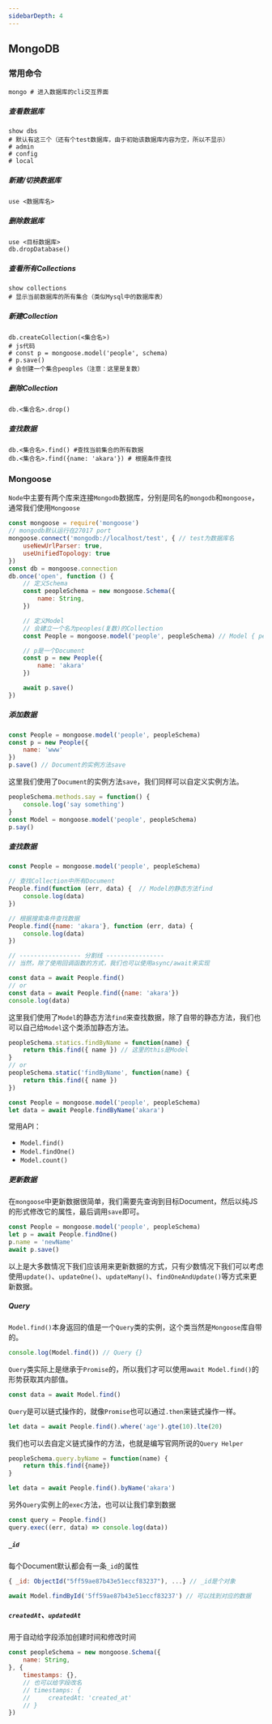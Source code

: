 ```yaml
---
sidebarDepth: 4
---
```


## MongoDB

### 常用命令

``` shell
mongo # 进入数据库的cli交互界面
```



##### 查看数据库

``` shell
show dbs
# 默认有这三个（还有个test数据库，由于初始该数据库内容为空，所以不显示）
# admin 
# config
# local
```



##### 新建/切换数据库

``` 
use <数据库名>
```



##### 删除数据库

``` shell
use <目标数据库>
db.dropDatabase() 
```



##### 查看所有Collections

``` shell
show collections
# 显示当前数据库的所有集合（类似Mysql中的数据库表）
```



##### 新建Collection

``` shell
db.createCollection(<集合名>)
# js代码 
# const p = mongoose.model('people', schema)
# p.save()
# 会创建一个集合peoples（注意：这里是复数）
```



##### 删除Collection

``` shell
db.<集合名>.drop()
```



##### 查找数据

``` shell
db.<集合名>.find() #查找当前集合的所有数据 
db.<集合名>.find({name: 'akara'}) # 根据条件查找
```



### Mongoose

`Node`中主要有两个库来连接`Mongodb`数据库，分别是同名的`mongodb`和`mongoose`，通常我们使用`Mongoose`

``` js
const mongoose = require('mongoose')
// mongodb默认运行在27017 port
mongoose.connect('mongodb://localhost/test', { // test为数据库名
    useNewUrlParser: true,
    useUnifiedTopology: true
}) 
const db = mongoose.connection
db.once('open', function () {
    // 定义Schema
    const peopleSchema = new mongoose.Schema({ 
        name: String,
    })

    // 定义Model
    // 会建立一个名为peoples(复数)的Collection
    const People = mongoose.model('people', peopleSchema) // Model { people }

    // p是一个Document
    const p = new People({ 
        name: 'akara'
    }) 

    await p.save()
})
```



##### 添加数据

``` js
const People = mongoose.model('people', peopleSchema)
const p = new People({
    name: 'www'
})
p.save() // Document的实例方法save
```

这里我们使用了`Document`的实例方法`save`，我们同样可以自定义实例方法。

``` js
peopleSchema.methods.say = function() {
    console.log('say something')
}
const Model = mongoose.model('people', peopleSchema) 
p.say()
```



##### 查找数据

``` js
const People = mongoose.model('people', peopleSchema)

// 查找Collection中所有Document
People.find(function (err, data) {  // Model的静态方法find
    console.log(data)
})

// 根据搜索条件查找数据
People.find({name: 'akara'}, function (err, data) { 
    console.log(data)
})

// ----------------- 分割线 ----------------
// 当然，除了使用回调函数的方式，我们也可以使用async/await来实现

const data = await People.find()
// or 
const data = await People.find({name: 'akara'})
console.log(data)
```

这里我们使用了`Model`的静态方法`find`来查找数据，除了自带的静态方法，我们也可以自己给`Model`这个类添加静态方法。

``` js
peopleSchema.statics.findByName = function(name) {
    return this.find({ name }) // 这里的this是Model
}
// or
peopleSchema.static('findByName', function(name) {
    return this.find({ name })
})

const People = mongoose.model('people', peopleSchema)
let data = await People.findByName('akara')
```

常用API：

- `Model.find()`
- `Model.findOne()`
- `Model.count()` 



##### 更新数据

在`mongoose`中更新数据很简单，我们需要先查询到目标Document，然后以纯JS的形式修改它的属性，最后调用`save`即可。

``` js
const People = mongoose.model('people', peopleSchema)
let p = await People.findOne()
p.name = 'newName'
await p.save()
```

以上是大多数情况下我们应该用来更新数据的方式，只有少数情况下我们可以考虑使用`update()`、`updateOne()`、`updateMany()`、`findOneAndUpdate()`等方式来更新数据。



##### Query

`Model.find()`本身返回的值是一个`Query`类的实例，这个类当然是`Mongoose`库自带的。

``` js
console.log(Model.find()) // Query {}
```

`Query`类实际上是继承于`Promise`的，所以我们才可以使用`await Model.find()`的形势获取其内部值。

``` js
const data = await Model.find()
```

`Query`是可以链式操作的，就像`Promise`也可以通过`.then`来链式操作一样。

``` js
let data = await People.find().where('age').gte(10).lte(20)
```

我们也可以去自定义链式操作的方法，也就是编写官网所说的`Query Helper`

``` js
peopleSchema.query.byName = function(name) {
    return this.find({name})
}

let data = await People.find().byName('akara')
```

另外`Query`实例上的`exec`方法，也可以让我们拿到数据

``` js
const query = People.find()
query.exec((err, data) => console.log(data))
```



##### `_id`

每个Document默认都会有一条`_id`的属性

``` js
{ _id: ObjectId("5ff59ae87b43e51eccf83237"), ...} // _id是个对象

await Model.findById('5ff59ae87b43e51eccf83237') // 可以找到对应的数据 
```



##### `createdAt`、`updatedAt`

用于自动给字段添加创建时间和修改时间

``` js
const peopleSchema = new mongoose.Schema({ 
    name: String,
}, {
    timestamps: {},
    // 也可以给字段改名
    // timestamps: {
    //     createdAt: 'created_at'
    // }
})
```

